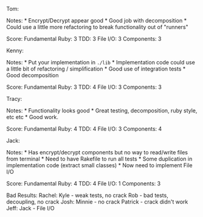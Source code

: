 Tom:

  Notes:
    * Encrypt/Decrypt appear good
    * Good job with decomposition
    * Could use a little more refactoring to break functionality out of "runners"
    
  Score:
    Fundamental Ruby: 3
    TDD: 3
    File I/O: 3
    Components: 3
    
Kenny:

  Notes:
    * Put your implementation in `./lib`
    * Implementation code could use a little bit of refactoring / simplification
    * Good use of integration tests
    * Good decomposition
    
  Score:
    Fundamental Ruby: 3
    TDD: 4
    File I/O: 3
    Components: 3
    
Tracy:

  Notes:
    * Functionality looks good
    * Great testing, decomposition, ruby style, etc etc
    * Good work.
  
  Score:
    Fundamental Ruby: 4
    TDD: 4
    File I/O: 3
    Components: 4
  
  
Jack:

  Notes:
    * Has encrypt/decrypt components but no way to read/write files from terminal
    * Need to have Rakefile to run all tests
    * Some duplication in implementation code (extract small classes)
    * Now need to implement File I/O
    
  Score:
    Fundamental Ruby: 4
    TDD: 4
    File I/O: 1
    Components: 3
    
Bad Results:
  Rachel: 
    Kyle - weak tests, no crack
    Rob - bad tests, decoupling, no crack
  Josh:
    Minnie - no crack
    Patrick - crack didn't work
  Jeff:
    Jack - File I/O